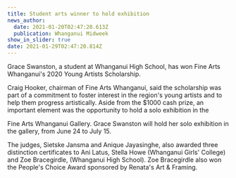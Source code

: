 ```yaml
---
title: Student arts winner to hold exhibition
news_author:
  date: 2021-01-20T02:47:20.613Z
  publication: Whanganui Midweek
show_in_slider: true
date: 2021-01-29T02:47:20.814Z
---
```

Grace Swanston, a student at Whanganui High School, has won Fine Arts Whanganui's 2020 Young Artists Scholarship.

Craig Hooker, chairman of Fine Arts Whanganui, said the scholarship was part of a commitment to foster interest in the region's young artists and to help them progress artistically. Aside from the $1000 cash prize, an important element was the opportunity to hold a solo exhibition in the

Fine Arts Whanganui Gallery. Grace Swanston will hold her solo exhibition in the gallery, from June 24 to July 15.

The judges, Sietske Jansma and Anique Jayasinghe, also awarded three distinction certificates to Ani Latus, Stella Howe (Whanganui Girls' College) and Zoe Bracegirdle, (Whanganui High School). Zoe Bracegirdle also won the People's Choice Award sponsored by Renata's Art & Framing.